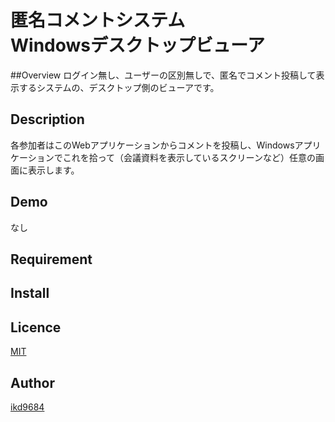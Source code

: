 匿名コメントシステム  
Windowsデスクトップビューア
====

##Overview
ログイン無し、ユーザーの区別無しで、匿名でコメント投稿して表示するシステムの、デスクトップ側のビューアです。

## Description
各参加者はこのWebアプリケーションからコメントを投稿し、Windowsアプリケーションでこれを拾って（会議資料を表示しているスクリーンなど）任意の画面に表示します。  

## Demo
なし

## Requirement

## Install

## Licence

[MIT](https://github.com/tcnksm/tool/blob/master/LICENCE)

## Author

[ikd9684](https://github.com/ikd9684)
